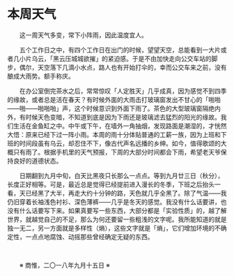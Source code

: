 # 本周天气

&emsp;&emsp;这一周天气多变，常下小阵雨，因此温度宜人。

&emsp;&emsp;五个工作日之中，有四个工作日在出门的时候，望望天空，总能看到一大片或者几小片乌云，「黑云压城城欲摧」的紧迫感。于是不由加快走向公交车站的脚步，偶尔，天空落下几滴小水点，路人也有开始打伞的，幸而公交车来之前，没有酿成大雨势。额手称庆。

&emsp;&emsp;在办公室倒完茶水之后，常常惊叹「人定胜天」几乎成真，因为感觉不到四季的缘故，或者总是活在春天？有时候外面的大雨击打玻璃窗发出不甘心的「啪啪——啪——啪啪啪」声，这个时候意识到外面下雨了。茶色的大型玻璃窗隔绝内外，有时候天色变暗，不知道到底是因为下雨还是玻璃滤去猛烈的阳光的缘故。我们生活在金鱼缸之中。中午或下午，在墙外一角抽烟，发现路面是潮湿的，才恍然大悟：原来已经下过一阵小雨。本周的雨十分体贴普通的工薪一族，因为上班和下班的时间段虽有乌云，却忍住不下，像古代声名远播的乡绅。如今，值得歌颂的大概只有雨了。根据手机里的天气预报，下周的大部分时间都会下雨，希望老天爷保持良好的道德状态。

&emsp;&emsp;日期翻到九月中旬，白天比黑夜只长那么一点点。等到九月廿三日（秋分），长度正好相等。可是，最近总是觉得已经提前进入漫长的冬季，下班之后抬头一看，天已经黑了大半，再走大约十分钟的路，天色就几乎全黑了。除了气温——我仍旧穿着长袖浅色衬衫、深色薄裤——几乎是冬天的感觉。我没有什么话要讲，也没有什么话要写下来。如果真要写一些东西，大部分都是「实验性质」的，越了解世界，就越觉自己的不足，那么为何还要留一些粗浅的文字呢。我所能知道的就是独一无二，另一方面就是多样性（熵），这些文字就是「熵」，它们增加环境的不确定性，一点点地腐蚀、动摇那些曾经确定无疑的东西。

&emsp;&emsp;

&emsp;&emsp;※ 商惟，二〇一八年九月十五日 ※